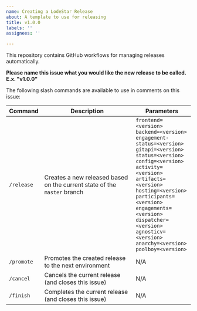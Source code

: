 ```yaml
---
name: Creating a LodeStar Release
about: A template to use for releasing
title: v1.0.0
labels: ''
assignees: ''

---
```


This repository contains GitHub workflows for managing releases automatically.

**Please name this issue what you would like the new release to be called. E.x. "v1.0.0"**

The following slash commands are available to use in comments on this issue:

| Command | Description | Parameters |
|---|---|---|
| `/release` | Creates a new released based on the current state of the `master` branch | `frontend=<version>`<br />`backend=<version>`<br />`engagement-status=<version>`<br />`gitapi=<version>`<br />`status=<version>`<br />`config=<version>`<br />`activity=<version>`<br />`artifacts=<version>`<br />`hosting=<version>`<br />`participants=<version>`<br />`engagements=<version>`<br />`dispatcher=<version>`<br />`agnosticv=<version>`<br />`anarchy=<version>`<br />`poolboy=<version>` |
| `/promote` | Promotes the created release to the next environment | N/A |
| `/cancel` | Cancels the current release (and closes this issue) | N/A |
| `/finish` | Completes the current release (and closes this issue) | N/A |
